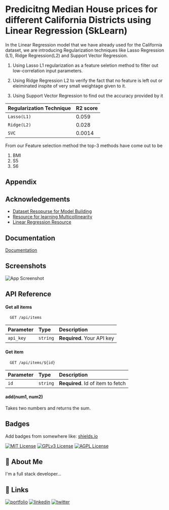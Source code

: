 
# Predicitng Median House prices for different California Districts using Linear Regression (SkLearn)

In the Linear Regression model that we have already used for the California dataset, we are introducing Regularization techniques like Lasso Regression (L1), Ridge Regression(L2) and Support Vector Regression. 
1. Using Lasso L1 regularization as a feature seletion method to filter out low-correlation input parameters.

2. Using Ridge Regression L2 to verify the fact that no feature is left out or eleiminated inspite of very small weightage given to it.

3. Using Support Vector Regression to find out the accuracy provided by it


| Regularization Technique | R2 score |
| --- | --- |
| `Lasso(L1)` | 0.059 |
| `Ridge(L2)` | 0.028|
| `SVC` | 0.0014

From our Feature selection method the top-3 methods have come out to be 
1. BMI
2. S5 
3. S6
## Appendix




## Acknowledgements

 - [Dataset Resopurse for Model Building](https://scikit-learn.org/stable/modules/generated/sklearn.datasets.fetch_california_housing.html)
 - [Resource for learning Multicollinearity](https://www.datasklr.com/ols-least-squares-regression/multicollinearity)
 - [Linear Regression Resource](https://scikit-learn.org/stable/modules/generated/sklearn.linear_model.LinearRegression.html)


## Documentation

[Documentation](https://scikit-learn.org/stable/supervised_learning.html#supervised-learning)


## Screenshots

![App Screenshot](https://www.google.com/imgres?imgurl=http%3A%2F%2Fwww.stanford.edu%2Fclass%2Fstats202%2Ffigs%2FChapter3%2F3.1.png&tbnid=lrKLIRzo4njiAM&vet=12ahUKEwiW2_uz9d-CAxXY6DgGHRyhARMQMygEegQIARB2..i&imgrefurl=https%3A%2F%2Fweb.stanford.edu%2Fclass%2Fstats202%2Fnotes%2FLinear-regression%2FSimple-linear-regression.html&docid=vDNVMkA5hygvEM&w=2404&h=1550&q=linear%20regression&ved=2ahUKEwiW2_uz9d-CAxXY6DgGHRyhARMQMygEegQIARB2)


## API Reference

#### Get all items

```http
  GET /api/items
```

| Parameter | Type     | Description                |
| :-------- | :------- | :------------------------- |
| `api_key` | `string` | **Required**. Your API key |

#### Get item

```http
  GET /api/items/${id}
```

| Parameter | Type     | Description                       |
| :-------- | :------- | :-------------------------------- |
| `id`      | `string` | **Required**. Id of item to fetch |

#### add(num1, num2)

Takes two numbers and returns the sum.


## Badges

Add badges from somewhere like: [shields.io](https://shields.io/)

[![MIT License](https://img.shields.io/badge/License-MIT-green.svg)](https://choosealicense.com/licenses/mit/)
[![GPLv3 License](https://img.shields.io/badge/License-GPL%20v3-yellow.svg)](https://opensource.org/licenses/)
[![AGPL License](https://img.shields.io/badge/license-AGPL-blue.svg)](http://www.gnu.org/licenses/agpl-3.0)


## 🚀 About Me
I'm a full stack developer...


## 🔗 Links
[![portfolio](https://img.shields.io/badge/my_portfolio-000?style=for-the-badge&logo=ko-fi&logoColor=white)](https://katherineoelsner.com/)
[![linkedin](https://img.shields.io/badge/linkedin-0A66C2?style=for-the-badge&logo=linkedin&logoColor=white)](https://www.linkedin.com/)
[![twitter](https://img.shields.io/badge/twitter-1DA1F2?style=for-the-badge&logo=twitter&logoColor=white)](https://twitter.com/)


